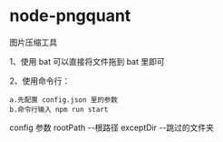 # node-pngquant

图片压缩工具

1、使用 bat 可以直接将文件拖到 bat 里即可

2、使用命令行：

    a.先配置 config.json 里的参数
    b.命令行输入 npm run start

config 参数
rootPath --根路径
exceptDir --跳过的文件夹
